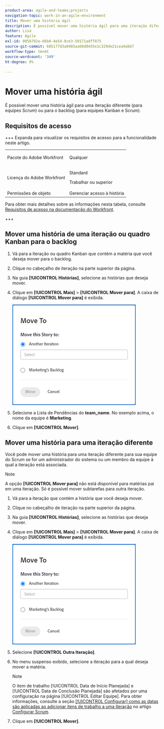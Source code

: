 ```yaml
---
product-area: agile-and-teams;projects
navigation-topic: work-in-an-agile-environment
title: Mover uma história ágil
description: É possível mover uma história ágil para uma iteração diferente (para equipes Scrum) ou para o backlog (para equipes Kanban e Scrum).
author: Lisa
feature: Agile
exl-id: 0058792e-66b8-4e54-8ce3-50171adff875
source-git-commit: 685177d3a8485aa60d8455e1c329de21cea4abb7
workflow-type: tm+mt
source-wordcount: '349'
ht-degree: 0%

---
```


# Mover uma história ágil

É possível mover uma história ágil para uma iteração diferente (para equipes Scrum) ou para o backlog (para equipes Kanban e Scrum).

## Requisitos de acesso

+++ Expanda para visualizar os requisitos de acesso para a funcionalidade neste artigo.

<table style="table-layout:auto"> 
 <col> 
 </col> 
 <col> 
 </col> 
 <tbody> 
  <tr> 
   <td role="rowheader">Pacote do Adobe Workfront</td> 
   <td> <p>Qualquer</p> </td> 
  </tr> 
  <tr> 
   <td role="rowheader">Licença do Adobe Workfront</td> 
   <td> <p>Standard</p> 
   <p>Trabalhar ou superior</p> </td> 
  </tr>
  <tr> 
   <td role="rowheader">Permissões de objeto</td> 
   <td>Gerenciar acesso à história</td> 
  </tr> 
 </tbody> 
</table>

Para obter mais detalhes sobre as informações nesta tabela, consulte [Requisitos de acesso na documentação do Workfront](/help/quicksilver/administration-and-setup/add-users/access-levels-and-object-permissions/access-level-requirements-in-documentation.md).

+++

## Mover uma história de uma iteração ou quadro Kanban para o backlog

1. Vá para a iteração ou quadro Kanban que contém a matéria que você deseja mover para o backlog.
1. Clique no cabeçalho de iteração na parte superior da página.
1. Na guia **[!UICONTROL Histórias]**, selecione as histórias que deseja mover.
1. Clique em **[!UICONTROL Mais]** > **[!UICONTROL Mover para]**. A caixa de diálogo **[!UICONTROL Mover para]** é exibida.

   ![Caixa de diálogo Mover História](assets/iteration-story-move.png)

1. Selecione a Lista de Pendências do **team_name**. No exemplo acima, o nome da equipe é **Marketing**.

1. Clique em **[!UICONTROL Mover]**.

## Mover uma história para uma iteração diferente

Você pode mover uma história para uma iteração diferente para sua equipe do Scrum se for um administrador do sistema ou um membro da equipe à qual a iteração está associada.

>[!NOTE]
>
> A opção **[!UICONTROL Mover para]** não está disponível para matérias pai em uma iteração. Só é possível mover subtarefas para outra iteração.


1. Vá para a iteração que contém a história que você deseja mover.
1. Clique no cabeçalho de iteração na parte superior da página.
1. Na guia **[!UICONTROL Histórias]**, selecione as histórias que deseja mover.
1. Clique em **[!UICONTROL Mais]** > **[!UICONTROL Mover para]**. A caixa de diálogo **[!UICONTROL Mover para]** é exibida.

   ![Caixa de diálogo Mover História](assets/iteration-story-move.png)

1. Selecione **[!UICONTROL Outra Iteração]**.
1. No menu suspenso exibido, selecione a iteração para a qual deseja mover a matéria.

   >[!NOTE]
   >
   >O item de trabalho [!UICONTROL Data de Início Planejada] e [!UICONTROL Data de Conclusão Planejada] são afetados por uma configuração na página [!UICONTROL Editar Equipe]. Para obter informações, consulte a seção [[!UICONTROL Configurar] como as datas são aplicadas ao adicionar itens de trabalho a uma iteração](../../agile/get-started-with-agile-in-workfront/configure-scrum.md#configure-how-dates-are-applied-when-adding-work-items-to-an-iteration) no artigo [Configurar Scrum](../../agile/get-started-with-agile-in-workfront/configure-scrum.md).

1. Clique em **[!UICONTROL Mover]**.
